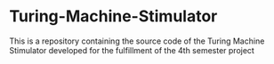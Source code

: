 # Turing-Machine-Stimulator
This is a repository containing the source code of the Turing Machine Stimulator developed for the fulfillment of the 4th semester project
